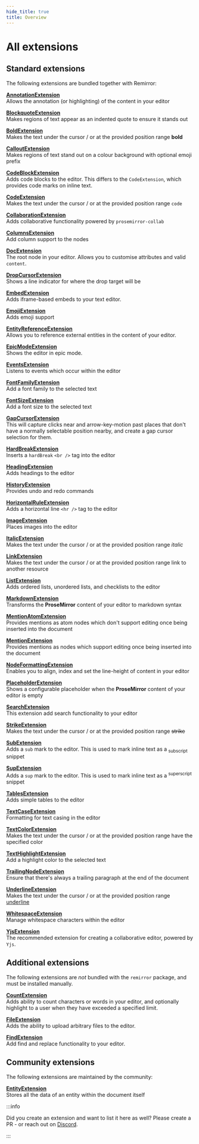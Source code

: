 ```yaml
---
hide_title: true
title: Overview
---
```


# All extensions

## Standard extensions

The following extensions are bundled together with Remirror:

**[AnnotationExtension](./annotation-extension.mdx)**<br /> Allows the annotation (or highlighting) of the content in your editor

**[BlockquoteExtension](./blockquote-extension.mdx)**<br /> Makes regions of text appear as an indented quote to ensure it stands out

**[BoldExtension](./bold-extension.mdx)**<br /> Makes the text under the cursor / or at the provided position range **bold**

**[CalloutExtension](./callout-extension.mdx)**<br /> Makes regions of text stand out on a colour background with optional emoji prefix

**[CodeBlockExtension](./code-block-extension.mdx)**<br /> Adds code blocks to the editor. This differs to the `CodeExtension`, which provides code marks on inline text.

**[CodeExtension](./code-extension.mdx)**<br /> Makes the text under the cursor / or at the provided position range `code`

**[CollaborationExtension](./collaboration-extension.mdx)**<br /> Adds collaborative functionality powered by `prosemirror-collab`

**[ColumnsExtension](./columns-extension.mdx)**<br /> Add column support to the nodes

**[DocExtension](./doc-extension.mdx)**<br /> The root node in your editor. Allows you to customise attributes and valid `content`.

**[DropCursorExtension](./drop-cursor-extension.mdx)**<br /> Shows a line indicator for where the drop target will be

**[EmbedExtension](./embed-extension.mdx)**<br /> Adds iframe-based embeds to your text editor.

**[EmojiExtension](./emoji-extension.mdx)**<br /> Adds emoji support

**[EntityReferenceExtension](./entity-reference-extension.mdx)**<br /> Allows you to reference external entities in the content of your editor.

**[EpicModeExtension](./epic-mode-extension.mdx)**<br /> Shows the editor in epic mode.

**[EventsExtension](./events-extension.mdx)**<br /> Listens to events which occur within the editor

**[FontFamilyExtension](./font-family-extension.mdx)**<br /> Add a font family to the selected text

**[FontSizeExtension](./font-size-extension.mdx)**<br /> Add a font size to the selected text

**[GapCursorExtension](./gap-cursor-extension.mdx)**<br /> This will capture clicks near and arrow-key-motion past places that don't have a normally selectable position nearby, and create a gap cursor selection for them.

**[HardBreakExtension](./hard-break-extension.mdx)**<br /> Inserts a `hardBreak` `<br />` tag into the editor

**[HeadingExtension](./heading-extension.mdx)**<br /> Adds headings to the editor

**[HistoryExtension](./history-extension.mdx)**<br /> Provides undo and redo commands

**[HorizontalRuleExtension](./horizontal-rule-extension.mdx)**<br /> Adds a horizontal line `<hr />` tag to the editor

**[ImageExtension](./image-extension.mdx)**<br /> Places images into the editor

**[ItalicExtension](./italic-extension.mdx)**<br /> Makes the text under the cursor / or at the provided position range _italic_

**[LinkExtension](./link-extension.mdx)**<br /> Makes the text under the cursor / or at the provided position range link to another resource

**[ListExtension](./list-extension.mdx)**<br /> Adds ordered lists, unordered lists, and checklists to the editor

**[MarkdownExtension](./markdown-extension.mdx)**<br /> Transforms the **ProseMirror** content of your editor to markdown syntax

**[MentionAtomExtension](./mention-atom-extension.mdx)**<br /> Provides mentions as atom nodes which don't support editing once being inserted into the document

**[MentionExtension](./mention-extension.mdx)**<br /> Provides mentions as nodes which support editing once being inserted into the document

**[NodeFormattingExtension](./node-formatting-extension.mdx)**<br /> Enables you to align, index and set the line-height of content in your editor

**[PlaceholderExtension](./placeholder-extension.mdx)**<br /> Shows a configurable placeholder when the **ProseMirror** content of your editor is empty

**[SearchExtension](./search-extension.mdx)**<br /> This extension add search functionality to your editor

**[StrikeExtension](./strike-extension.mdx)**<br /> Makes the text under the cursor / or at the provided position range ~~strike~~

**[SubExtension](./sub-extension.mdx)**<br /> Adds a `sub` mark to the editor. This is used to mark inline text as a <sub>subscript</sub> snippet

**[SupExtension](./sup-extension.mdx)**<br /> Adds a `sup` mark to the editor. This is used to mark inline text as a <sup>superscript</sup> snippet

**[TablesExtension](./tables-extension.mdx)**<br /> Adds simple tables to the editor

**[TextCaseExtension](./text-case-extension.mdx)**<br /> Formatting for text casing in the editor

**[TextColorExtension](./text-color-extension.mdx)**<br /> Makes the text under the cursor / or at the provided position range have the specified color

**[TextHighlightExtension](./text-highlight-extension.mdx)**<br /> Add a highlight color to the selected text

**[TrailingNodeExtension](./trailing-node-extension.mdx)**<br /> Ensure that there's always a trailing paragraph at the end of the document

**[UnderlineExtension](./underline-extension.mdx)**<br /> Makes the text under the cursor / or at the provided position range <u>underline</u>

**[WhitespaceExtension](./whitespace-extension.mdx)**<br /> Manage whitespace characters within the editor

**[YjsExtension](./yjs-extension.mdx)**<br /> The recommended extension for creating a collaborative editor, powered by `Yjs`.

## Additional extensions

The following extensions are _not_ bundled with the `remirror` package, and must be installed manually.

**[CountExtension](./count-extension.mdx)** <br /> Adds ability to count characters or words in your editor, and optionally highlight to a user when they have exceeded a specified limit.

**[FileExtension](./file-extension.mdx)** <br /> Adds the ability to upload arbitrary files to the editor.

**[FindExtension](./find-extension.mdx)** <br /> Add find and replace functionality to your editor.

## Community extensions

The following extensions are maintained by the community:

**[EntityExtension](https://github.com/Collaborne/remirror-entity-extension)**<br /> Stores all the data of an entity within the document itself

:::info

Did you create an extension and want to list it here as well? Please create a PR - or reach out on [Discord](https://remirror.io/chat).

:::
